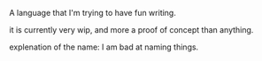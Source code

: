 A language that I'm trying to have fun writing.

it is currently very wip, and more a proof of concept than anything.

explenation of the name: I am bad at naming things.
